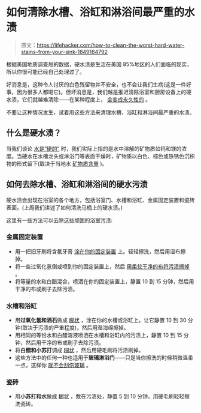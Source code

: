 # 如何清除水槽、浴缸和淋浴间最严重的水渍

> 原文：<https://lifehacker.com/how-to-clean-the-worst-hard-water-stains-from-your-sink-1849184792>

根据美国地质调查局的数据，硬水渍是生活在美国 85%地区的人们面临的现实，所以你很可能已经自己处理过了。



好消息是，这种令人讨厌的白色残留物并不安全，也不会让我们生病(这是一件好事，因为很多人都喝它)。但坏消息是，我们越是推迟清除浴室和厨房设备上的硬水渍，它们就越难清除——在某种程度上， [会变成永久性的](https://www.goodhousekeeping.com/home/cleaning/a34905420/how-to-remove-hard-water-stains/) 。

不要让这种情况发生，试着用这些方法来清理水槽、浴缸和淋浴间最严重的水渍。

## **什么是硬水渍？**

当我们谈论 [水是“硬的”](https://lifehacker.com/the-difference-between-hard-water-and-soft-water-and-w-1848122651) 时，我们实际上指的是水中溶解的矿物质如钙和镁的浓度。当硬水在水槽龙头或淋浴门等表面干燥时，矿物质以白色、棕色或铁锈色沉积物的形式留下(取决于当地水 [矿物质含量](https://www.goodhousekeeping.com/home/cleaning/a34905420/how-to-remove-hard-water-stains/) )。

## 如何去除水槽、浴缸和淋浴间的硬水污渍

硬水渍会出现在浴室的各个地方，包括浴室门、水槽和浴缸、金属固定装置和瓷砖表面。(上周我们讲述了如何清洗马桶上的硬水渍。)

这里有一些方法可以去除这些顽固的浴室污渍:

### 金属固定装置

*   用一把旧牙刷将含氟牙膏 [涂在你的固定装置](https://www.bobhoeglerplumbing.com/blog/2020/01/31/5-methods-for-removing-hard-water-stains/#:~:text=Vinegar%20is%20a%20safe%2C%20all,in%20the%20chalky%2C%20white%20stain.) 上。轻轻擦洗，然后用湿布擦掉。
*   将一些过氧化氢倒或喷到你的固定装置上，然后 [用柔软干净的布将污渍擦掉](https://www.bobhoeglerplumbing.com/blog/2020/01/31/5-methods-for-removing-hard-water-stains/#:~:text=Vinegar%20is%20a%20safe%2C%20all,in%20the%20chalky%2C%20white%20stain.) 。
*   将等量的水和白醋混合，喷洒在你的固定装置上，静置 10 到 15 分钟，然后用干净的布或刷子去除污渍。

### 水槽和浴缸

*   用**过氧化氢和酒石**做成 [糊状](https://www.bobhoeglerplumbing.com/blog/2020/01/31/5-methods-for-removing-hard-water-stains/#:~:text=Vinegar%20is%20a%20safe%2C%20all,in%20the%20chalky%2C%20white%20stain.) ，涂在你的水槽或浴缸上。让它静置 10 到 30 分钟(取决于污渍的严重程度)，然后用湿海绵擦掉。
*   用相同的等份水和白醋溶液喷洒在水槽和浴缸内的污渍上，静置 10 到 15 分钟，然后用干净的布或刷子去除污渍。
*   将**白醋和小苏打**调成 [糊状](https://www.homemadesimple.com/bathroom/how-to-remove-prevent-hard-water-stains/) ，然后用硬毛刷将污渍刷掉。
*   这些方法中的任何一种也适用于**玻璃淋浴门**——只是当你擦洗的时候稍微温柔一点，这样你 [就不会刮伤玻璃](https://www.homemadesimple.com/bathroom/how-to-remove-prevent-hard-water-stains/) 。

### 瓷砖

*   用**小苏打和水**做成 [糊状](https://www.bobhoeglerplumbing.com/blog/2020/01/31/5-methods-for-removing-hard-water-stains/#:~:text=Vinegar%20is%20a%20safe%2C%20all,in%20the%20chalky%2C%20white%20stain.) ，敷在污渍处，静置 5 到 10 分钟。用硬毛刷轻轻擦洗瓷砖。